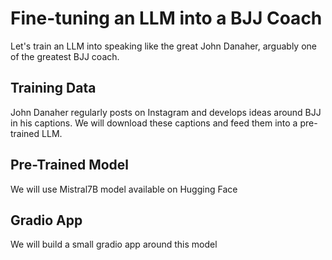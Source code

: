 # Fine-tuning an LLM into a BJJ Coach
Let's train an LLM into speaking like the great John Danaher, arguably one of the greatest BJJ coach.

## Training Data
John Danaher regularly posts on Instagram and develops ideas around BJJ in his captions. 
We will download these captions and feed them into a pre-trained LLM.

## Pre-Trained Model
We will use Mistral7B model available on Hugging Face

## Gradio App
We will build a small gradio app around this model